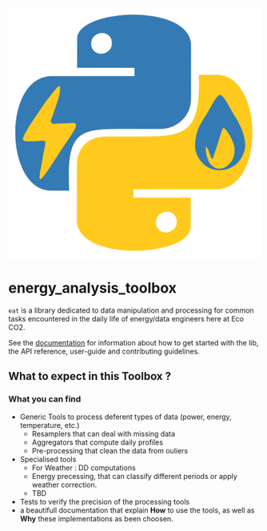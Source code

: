 <picture align="center">
  <source media="(prefers-color-scheme: dark)" srcset="https://github.com/Eco-CO2/energy_analysis_toolbox/blob/main/doc/_static/logo.png">
  <img alt="Pandas Logo" src="https://github.com/Eco-CO2/energy_analysis_toolbox/blob/main/doc/_static/logo.png">
</picture>

# energy_analysis_toolbox

`eat` is a library dedicated to data manipulation and processing for common tasks
encountered in the daily life of energy/data engineers here at Eco CO2.

See the [documentation](http://recherche.gitlab-pages.ecoco2.com/energy_analysis_toolbox/html/)
for information about how to get started with the lib, the API reference, user-guide
and contributing guidelines.

## What to expect in this Toolbox ?

### What you can find

- Generic Tools to process deferent types of data (power, energy, temperature, etc.)
    - Resamplers that can deal with missing data
    - Aggregators that compute daily profiles
    - Pre-processing that clean the data from ouliers
- Specialised tools
    - For Weather : DD computations
    - Energy precessing, that can classify different periods or apply weather correction.
    - TBD
- Tests to verify the precision of the processing tools
- a beautifull documentation that explain **How** to use the tools, as well as
  **Why** these implementations as been choosen.
